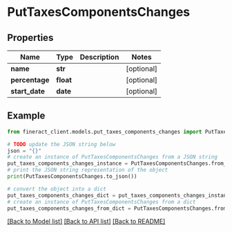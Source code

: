 # PutTaxesComponentsChanges


## Properties

Name | Type | Description | Notes
------------ | ------------- | ------------- | -------------
**name** | **str** |  | [optional] 
**percentage** | **float** |  | [optional] 
**start_date** | **date** |  | [optional] 

## Example

```python
from fineract_client.models.put_taxes_components_changes import PutTaxesComponentsChanges

# TODO update the JSON string below
json = "{}"
# create an instance of PutTaxesComponentsChanges from a JSON string
put_taxes_components_changes_instance = PutTaxesComponentsChanges.from_json(json)
# print the JSON string representation of the object
print(PutTaxesComponentsChanges.to_json())

# convert the object into a dict
put_taxes_components_changes_dict = put_taxes_components_changes_instance.to_dict()
# create an instance of PutTaxesComponentsChanges from a dict
put_taxes_components_changes_from_dict = PutTaxesComponentsChanges.from_dict(put_taxes_components_changes_dict)
```
[[Back to Model list]](../README.md#documentation-for-models) [[Back to API list]](../README.md#documentation-for-api-endpoints) [[Back to README]](../README.md)


